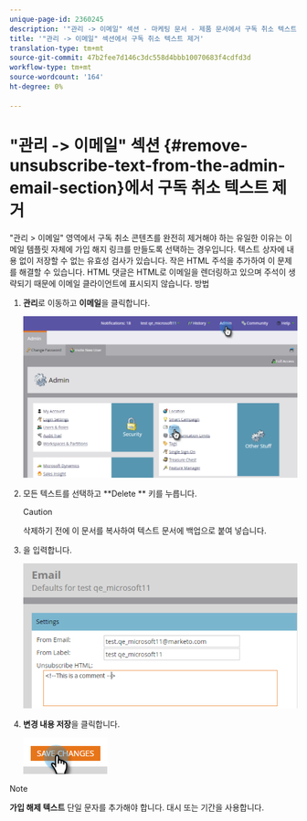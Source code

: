 ```yaml
---
unique-page-id: 2360245
description: '"관리 -> 이메일" 섹션 - 마케팅 문서 - 제품 문서에서 구독 취소 텍스트 제거'
title: '"관리 -> 이메일" 섹션에서 구독 취소 텍스트 제거'
translation-type: tm+mt
source-git-commit: 47b2fee7d146c3dc558d4bbb10070683f4cdfd3d
workflow-type: tm+mt
source-wordcount: '164'
ht-degree: 0%

---
```



# &quot;관리 -> 이메일&quot; 섹션 {#remove-unsubscribe-text-from-the-admin-email-section}에서 구독 취소 텍스트 제거

&quot;관리 > 이메일&quot; 영역에서 구독 취소 콘텐츠를 완전히 제거해야 하는 유일한 이유는 이메일 템플릿 자체에 가입 해지 링크를 만들도록 선택하는 경우입니다. 텍스트 상자에 내용 없이 저장할 수 없는 유효성 검사가 있습니다. 작은 HTML 주석을 추가하여 이 문제를 해결할 수 있습니다. HTML 댓글은 HTML로 이메일을 렌더링하고 있으며 주석이 생략되기 때문에 이메일 클라이언트에 표시되지 않습니다. 방법

1. **관리**&#x200B;로 이동하고 **이메일**&#x200B;을 클릭합니다.

   ![](assets/image2016-8-26-13-3a57-3a9.png)

1. 모든 텍스트를 선택하고 **Delete ** 키를 누릅니다.

   >[!CAUTION]
   >
   >삭제하기 전에 이 문서를 복사하여 텍스트 문서에 백업으로 붙여 넣습니다.

1. **<!--This is a comment -->**&#x200B;을 입력합니다.

   ![](assets/image2016-8-26-13-3a53-3a15.png)

1. **변경 내용 저장**&#x200B;을 클릭합니다.

   ![](assets/image2016-8-26-13-3a59-3a40.png)

>[!NOTE]
>
>**가입 해제 텍스트** 단일 문자를 추가해야 합니다. 대시 또는 기간을 사용합니다.

